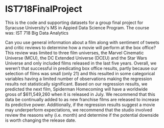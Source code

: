 # IST718FinalProject

This is the code and supporting datasets for a group final project for Syracuse University's MS in Appied Data Science Program. 
The course was: IST 718 Big Data Analytics

Can you use general information about a film along with sentiment of tweets and critic reviews to determine how a movie will perform at the box office? This review was limited to three film universes, the Marvel Cinematic Universe (MCU), the DC Extended Universe (DCEU) and the Star Wars Universe and only included films released in the last five years.
Overall, we weren’t that successful in predicating box office results, partly because our selection of films was small (only 21) and this resulted in some categorical variables having a limited number of observations making the regression results not statistically significant. Based on our regression results, we predicted the next film, Spiderman Homecoming will have a worldwide gross of $611,549,260 when it is released in July. 
We recommend that this data be continually added to as new franchise films are released to increase its predictive power. Additionally, if the regression results suggest a movie may underperform expectations, we recommend that the studio involved review the reasons why (i.e. month) and determine if the potential downside is worth changing the release date.
